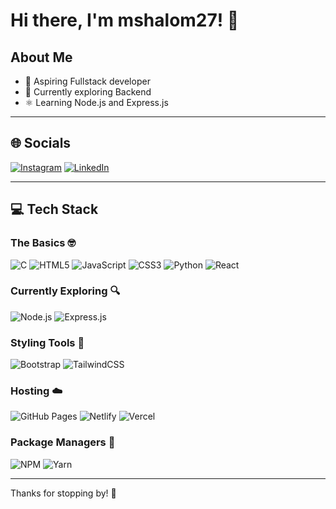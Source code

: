 # Hi there, I'm mshalom27! 👋

## About Me
- 👋 Aspiring Fullstack developer  
- 🐍 Currently exploring Backend  
- ⚛️ Learning Node.js and Express.js  

---

## 🌐 Socials
[![Instagram](https://img.shields.io/badge/Instagram-%23E4405F.svg?logo=instagram&logoColor=white)](https://instagram.com/itsss.shalom)
[![LinkedIn](https://img.shields.io/badge/LinkedIn-%230077B5.svg?logo=linkedin&logoColor=white)](https://www.linkedin.com/in/shalom-mendonca-399a7030a/)

---

## 💻 Tech Stack

### The Basics 🤓
![C](https://img.shields.io/badge/C-00599C?style=flat-square&logo=c&logoColor=white)
![HTML5](https://img.shields.io/badge/HTML5-E34F26?style=flat-square&logo=html5&logoColor=white)
![JavaScript](https://img.shields.io/badge/JavaScript-F7DF1E?style=flat-square&logo=javascript&logoColor=black)
![CSS3](https://img.shields.io/badge/CSS3-1572B6?style=flat-square&logo=css3&logoColor=white)
![Python](https://img.shields.io/badge/Python-3776AB?style=flat-square&logo=python&logoColor=white)
![React](https://img.shields.io/badge/React-61DAFB?style=flat-square&logo=react&logoColor=black)

### Currently Exploring 🔍
![Node.js](https://img.shields.io/badge/Node.js-339933?style=flat-square&logo=node.js&logoColor=white)
![Express.js](https://img.shields.io/badge/Express.js-000000?style=flat-square&logo=express&logoColor=white)

### Styling Tools 🎨
![Bootstrap](https://img.shields.io/badge/Bootstrap-7952B3?style=flat-square&logo=bootstrap&logoColor=white)
![TailwindCSS](https://img.shields.io/badge/Tailwind_CSS-38B2AC?style=flat-square&logo=tailwind-css&logoColor=white)

### Hosting ☁️
![GitHub Pages](https://img.shields.io/badge/GitHub_Pages-222?style=flat-square&logo=githubpages&logoColor=white)
![Netlify](https://img.shields.io/badge/Netlify-00C7B7?style=flat-square&logo=netlify&logoColor=white)
![Vercel](https://img.shields.io/badge/Vercel-000000?style=flat-square&logo=vercel&logoColor=white)

### Package Managers 📂
![NPM](https://img.shields.io/badge/NPM-CB3837?style=flat-square&logo=npm&logoColor=white)
![Yarn](https://img.shields.io/badge/Yarn-2C8EBB?style=flat-square&logo=yarn&logoColor=white)

---

Thanks for stopping by! 🚀
